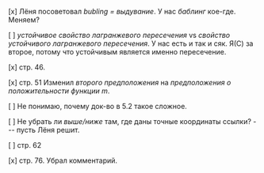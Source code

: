 [х] Лёня посоветовал *bubling = выдувание*. У нас *баблинг* кое-где.
    Меняем?

[ ] *устойчивое свойство лагранжевого пересечения* vs *свойство устойчивого
    лагранжевого пересечения*. У нас есть и так и сяк. Я(С) за второе, потому что
    устойчивым является именно пересечение.

[х] стр. 46.

[х] стр. 51 Изменил *второго предположения* на *предположения о положительности
    функции $m$*.

[ ] Не понимаю, почему док-во в 5.2 такое сложное.

[ ] Не убрать ли *выше/ниже* там, где даны точные координаты ссылки? --- пусть Лёня решит.

[ ] стр. 62

[х] стр. 76. Убрал комментарий.
